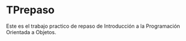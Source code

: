 # TPrepaso
Este es el trabajo practico de repaso de Introducción a la Programación Orientada a Objetos.
